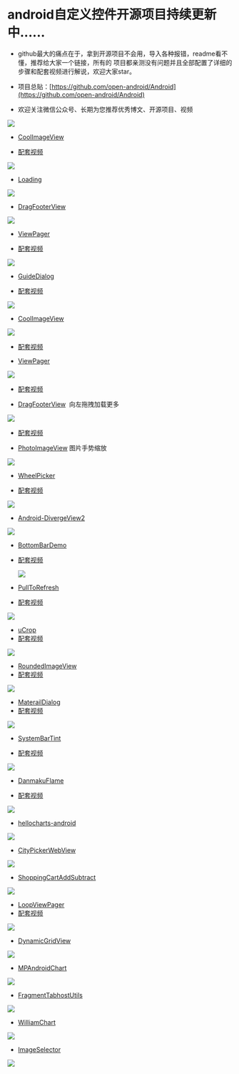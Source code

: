 # android自定义控件开源项目持续更新中......


*  github最大的痛点在于，拿到开源项目不会用，导入各种报错，readme看不懂，推荐给大家一个链接，所有的 项目都亲测没有问题并且全部配置了详细的步骤和配套视频进行解说，欢迎大家star。
  
* 项目总贴：[https://github.com/open-android/Android](https://github.com/open-android/Android)

* 欢迎关注微信公众号、长期为您推荐优秀博文、开源项目、视频

![](http://oi5nqn6ce.bkt.clouddn.com/itheima/booster/code/qrcode.png)


* [CoolImageView](https://github.com/open-android/CoolImageView)

* [配套视频](https://v.qq.com/x/page/u0389w4ci88.html)


[![](https://github.com/open-android/CoolImageView/raw/master/myapplication/gif/CoolImageView.gif)](https://github.com/open-android/CoolImageView/blob/master/myapplication/gif/CoolImageView.gif)


* [Loading](https://github.com/open-android/Loading)

![](http://upload-images.jianshu.io/upload_images/4037105-09a79c822c569bed.gif?imageMogr2/auto-orient/strip)


* [DragFooterView](https://github.com/open-android/DragFooterView)

![](http://upload-images.jianshu.io/upload_images/4037105-5b9c54e51a1b710c.gif)


* [ViewPager](https://github.com/open-android/ViewPager)

* [配套视频](https://v.qq.com/x/page/n0389z3o1hy.html)


![](http://upload-images.jianshu.io/upload_images/4037105-d0e0f0bdba1fb8d3.gif?imageMogr2/auto-orient/strip)


* [GuideDialog](https://github.com/open-android/GuideDialog)

* [配套视频](https://v.qq.com/x/page/y0383fno6rt.html)


![](http://upload-images.jianshu.io/upload_images/4037105-ac9e463f13a2d66f.gif?imageMogr2/auto-orient/strip)


* [CoolImageView](https://github.com/open-android/CoolImageView)


![](http://upload-images.jianshu.io/upload_images/4037105-26cd0d4419cd5a99.gif?imageMogr2/auto-orient/strip)

* [配套视频](https://v.qq.com/x/page/u0389w4ci88.html)

* [ViewPager](https://github.com/open-android/ViewPager)


![](http://upload-images.jianshu.io/upload_images/4037105-0719cc1779858450.gif?imageMogr2/auto-orient/strip)

* [配套视频](https://v.qq.com/x/page/n0389z3o1hy.html)


* [DragFooterView](https://github.com/open-android/DragFooterView)  向左拖拽加载更多


![](http://upload-images.jianshu.io/upload_images/4037105-ed674ad4e9c6d90d.gif?imageMogr2/auto-orient/strip)

* [配套视频](https://v.qq.com/x/page/a0383m70fzs.html)



* [PhotoImageView](https://github.com/open-android/PhotoImageView)  图片手势缩放

![](http://upload-images.jianshu.io/upload_images/4037105-a677f501448fb1a6.gif?imageMogr2/auto-orient/strip)
  

* [WheelPicker](https://github.com/open-android/WheelPicker)

* [配套视频](https://v.qq.com/x/page/c0382cz9xic.html)
  
![](http://upload-images.jianshu.io/upload_images/4037105-8912f53fe31032cb.gif?imageMogr2/auto-orient/strip)
  
 
  
  
  
* [Android-DivergeView2](https://github.com/open-android/Android-DivergeView2)
  
![](http://upload-images.jianshu.io/upload_images/4037105-7116863716821337.gif?imageMogr2/auto-orient/strip) 



* [BottomBarDemo](https://github.com/open-android/BottomBarDemo)
* [配套视频](https://v.qq.com/x/page/b0360a76j67.html)
  
  ![](http://upload-images.jianshu.io/upload_images/4037105-4825eae343c2a062.gif?imageMogr2/auto-orient/strip)


* [PullToRefresh](https://github.com/open-android/PullToRefresh)
* [配套视频](https://v.qq.com/x/page/z0370421wul.html)
 
![](http://upload-images.jianshu.io/upload_images/4037105-f14baf5a661b9b2d.gif?imageMogr2/auto-orient/strip)



* [uCrop](https://github.com/open-android/uCrop)
* [配套视频](https://v.qq.com/x/page/z0375mj3ykx.html)
  
![](http://upload-images.jianshu.io/upload_images/4037105-d46100e5961fff46.gif?imageMogr2/auto-orient/strip)




* [RoundedImageView](https://github.com/open-android/RoundedImageView)
* [配套视频](https://v.qq.com/x/page/x037368hrxg.html)
  
![](http://upload-images.jianshu.io/upload_images/4037105-45454bbb9e7f4781.png?imageMogr2/auto-orient/strip%7CimageView2/2/w/1240)



* [MaterailDialog](https://github.com/open-android/MaterailDialog)
* [配套视频](https://v.qq.com/x/page/a0374shd1dr.html)
  
![](http://upload-images.jianshu.io/upload_images/4037105-1eaf5da5e861dc3d.gif?imageMogr2/auto-orient/strip)



* [SystemBarTint](https://github.com/open-android/SystemBarTint)

* [配套视频](https://v.qq.com/x/page/f03730df2q8.html)
  
![](http://upload-images.jianshu.io/upload_images/4037105-8c0c44ffd32b317b.png?imageMogr2/auto-orient/strip%7CimageView2/2/w/1240)



* [DanmakuFlame](https://github.com/open-android/DanmakuFlame)

* [配套视频](http://v.qq.com/x/page/h0374koiyxv.html)
  
![](http://upload-images.jianshu.io/upload_images/4037105-2f3a130da5031273.gif?imageMogr2/auto-orient/strip)
  


* [hellocharts-android](https://github.com/open-android/hellocharts-android)
  

![](http://upload-images.jianshu.io/upload_images/4037105-c2442f7a942d80cf.gif?imageMogr2/auto-orient/strip)


* [CityPickerWebView](https://github.com/open-android/CityPickerWebView)

![](http://upload-images.jianshu.io/upload_images/4037105-90cad9b81ae15e5f.gif?imageMogr2/auto-orient/strip)



* [ShoppingCartAddSubtract](https://github.com/open-android/ShoppingCartAddSubtract)

![](http://upload-images.jianshu.io/upload_images/4037105-7801c5edb6cf77fa.gif?imageMogr2/auto-orient/strip)


* [LoopViewPager](https://github.com/open-android/LoopViewPager)
* [配套视频](https://v.qq.com/x/page/j0357mg10f6.html)
  
![](http://upload-images.jianshu.io/upload_images/4037105-9078ff1792924083.gif?imageMogr2/auto-orient/strip)



* [DynamicGridView](https://github.com/open-android/DynamicGridView)

![](http://upload-images.jianshu.io/upload_images/4037105-e684bf9773c6ebf9.gif?imageMogr2/auto-orient/strip)





* [MPAndroidChart](https://github.com/open-android/MPAndroidChart)

![](http://upload-images.jianshu.io/upload_images/4037105-8c658f4ffe8d7133.gif?imageMogr2/auto-orient/strip)


* [FragmentTabhostUtils](https://github.com/open-android/FragmentTabhostUtils)

![](http://upload-images.jianshu.io/upload_images/4037105-541f0176494a68d3.jpg?imageMogr2/auto-orient/strip%7CimageView2/2/w/1240)





* [WilliamChart](https://github.com/open-android/WilliamChart)

![](http://upload-images.jianshu.io/upload_images/4037105-28b5e5e2fdfbe841.gif?imageMogr2/auto-orient/strip)


* [ImageSelector](https://github.com/open-android/ImageSelector)
 
![](http://upload-images.jianshu.io/upload_images/4037105-dd695310bb187ac2.gif?imageMogr2/auto-orient/strip)


